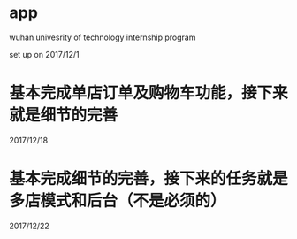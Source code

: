 # app

wuhan univesrity of technology internship program

set up on 2017/12/1

# 基本完成单店订单及购物车功能，接下来就是细节的完善 
2017/12/18
# 基本完成细节的完善，接下来的任务就是多店模式和后台（不是必须的）
2017/12/22